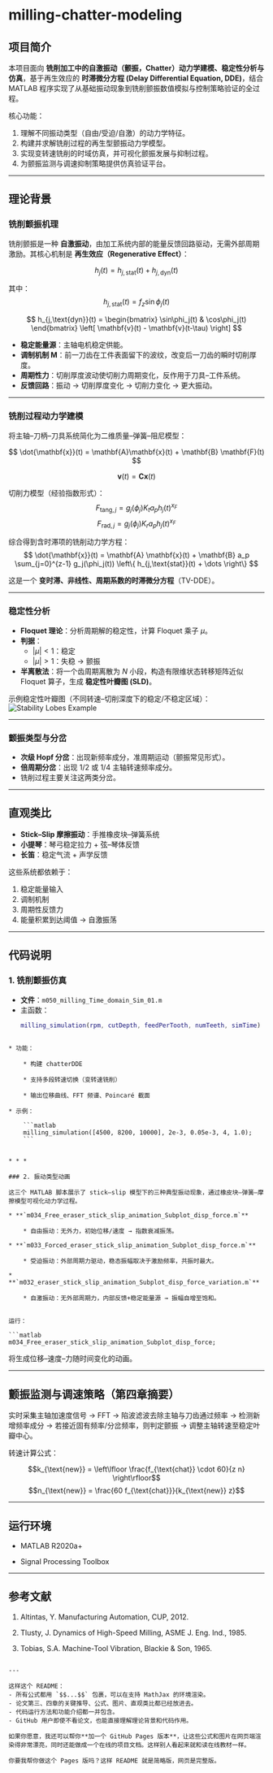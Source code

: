 
# milling-chatter-modeling

## 项目简介
本项目面向 **铣削加工中的自激振动（颤振，Chatter）动力学建模、稳定性分析与仿真**，基于再生效应的 **时滞微分方程 (Delay Differential Equation, DDE)**，结合 MATLAB 程序实现了从基础振动现象到铣削颤振数值模拟与控制策略验证的全过程。

核心功能：
1. 理解不同振动类型（自由/受迫/自激）的动力学特征。
2. 构建并求解铣削过程的再生型颤振动力学模型。
3. 实现变转速铣削的时域仿真，并可视化颤振发展与抑制过程。
4. 为颤振监测与调速抑制策略提供仿真验证平台。

---

## 理论背景

### 铣削颤振机理
铣削颤振是一种 **自激振动**，由加工系统内部的能量反馈回路驱动，无需外部周期激励。其核心机制是 **再生效应（Regenerative Effect）**：

$$
h_j(t) = h_{j,\text{stat}}(t) + h_{j,\text{dyn}}(t)
$$

其中：
$$
h_{j,\text{stat}}(t) = f_z \sin \phi_j(t)
$$

$$
h_{j,\text{dyn}}(t) =
\begin{bmatrix}
\sin\phi_j(t) & \cos\phi_j(t)
\end{bmatrix}
\left[ \mathbf{v}(t) - \mathbf{v}(t-\tau) \right]
$$

- **稳定能量源**：主轴电机稳定供能。
- **调制机制 M**：前一刀齿在工件表面留下的波纹，改变后一刀齿的瞬时切削厚度。
- **周期性力**：切削厚度波动使切削力周期变化，反作用于刀具–工件系统。
- **反馈回路**：振动 → 切削厚度变化 → 切削力变化 → 更大振动。

---

### 铣削过程动力学建模
将主轴–刀柄–刀具系统简化为二维质量–弹簧–阻尼模型：

$$
\dot{\mathbf{x}}(t) = \mathbf{A}\mathbf{x}(t) + \mathbf{B} \mathbf{F}(t)
$$

$$
\mathbf{v}(t) = \mathbf{C} \mathbf{x}(t)
$$

切削力模型（经验指数形式）：
$$
F_{\text{tang},j} = g_j(\phi_j) K_t a_p h_j(t)^{x_F}
$$
$$
F_{\text{rad},j} = g_j(\phi_j) K_r a_p h_j(t)^{x_F}
$$

综合得到含时滞项的铣削动力学方程：
$$
\dot{\mathbf{x}}(t) =
\mathbf{A} \mathbf{x}(t) +
\mathbf{B} a_p \sum_{j=0}^{z-1} g_j(\phi_j(t))
\left\{
h_{j,\text{stat}}(t) + \dots
\right\}
$$

这是一个 **变时滞、非线性、周期系数的时滞微分方程**（TV-DDE）。

---

### 稳定性分析
- **Floquet 理论**：分析周期解的稳定性，计算 Floquet 乘子 $\mu$。
- **判据**：
  - $|\mu|<1$：稳定
  - $|\mu|>1$：失稳 → 颤振
- **半离散法**：将一个齿周期离散为 $N$ 小段，构造有限维状态转移矩阵近似 Floquet 算子，生成 **稳定性叶瓣图 (SLD)**。

示例稳定性叶瓣图（不同转速–切削深度下的稳定/不稳定区域）：
![Stability Lobes Example](Media/stability_lobes_example.png)

---

### 颤振类型与分岔
- **次级 Hopf 分岔**：出现新频率成分，准周期运动（颤振常见形式）。
- **倍周期分岔**：出现 $1/2$ 或 $1/4$ 主轴转速频率成分。
- 铣削过程主要关注这两类分岔。

---

## 直观类比
- **Stick–Slip 摩擦振动**：手推橡皮块–弹簧系统
- **小提琴**：琴弓稳定拉力 + 弦–琴体反馈
- **长笛**：稳定气流 + 声学反馈

这些系统都依赖于：
1. 稳定能量输入
2. 调制机制
3. 周期性反馈力
4. 能量积累到达阈值 → 自激振荡

---

## 代码说明

### 1. 铣削颤振仿真
- **文件**：`m050_milling_Time_domain_Sim_01.m`
- 主函数：
  ```matlab
  milling_simulation(rpm, cutDepth, feedPerTooth, numTeeth, simTime)
```

* 功能：
    
    * 构建 chatterDDE
        
    * 支持多段转速切换（变转速铣削）
        
    * 输出位移曲线、FFT 频谱、Poincaré 截面
        
* 示例：
    
    ```matlab
    milling_simulation([4500, 8200, 10000], 2e-3, 0.05e-3, 4, 1.0);
    ```
    

* * *

### 2. 振动类型动画

这三个 MATLAB 脚本展示了 stick–slip 模型下的三种典型振动现象，通过橡皮块–弹簧–摩擦模型可视化动力学过程。

* **`m034_Free_eraser_stick_slip_animation_Subplot_disp_force.m`**
    
    * 自由振动：无外力，初始位移/速度 → 指数衰减振荡。
        
* **`m033_Forced_eraser_stick_slip_animation_Subplot_disp_force.m`**
    
    * 受迫振动：外部周期力驱动，稳态振幅取决于激励频率，共振时最大。
        
* **`m032_eraser_stick_slip_animation_Subplot_disp_force_variation.m`**
    
    * 自激振动：无外部周期力，内部反馈+稳定能量源 → 振幅自增至饱和。
        

运行：

```matlab
m034_Free_eraser_stick_slip_animation_Subplot_disp_force;
```

将生成位移–速度–力随时间变化的动画。

* * *

颤振监测与调速策略（第四章摘要）
----------------

实时采集主轴加速度信号 → FFT → 陷波滤波去除主轴与刀齿通过频率 → 检测新增频率成分 → 若接近固有频率/分岔频率，则判定颤振 → 调整主轴转速至稳定叶瓣中心。

转速计算公式：

$$k_{\text{new}} = \left\lfloor \frac{f_{\text{chat}} \cdot 60}{z n} \right\rfloor$$ $$n_{\text{new}} = \frac{60 f_{\text{chat}}}{k_{\text{new}} z}$$

* * *

运行环境
----

* MATLAB R2020a+
    
* Signal Processing Toolbox
    

* * *

参考文献
----

1. Altintas, Y. Manufacturing Automation, CUP, 2012.
    
2. Tlusty, J. Dynamics of High-Speed Milling, ASME J. Eng. Ind., 1985.
    
3. Tobias, S.A. Machine-Tool Vibration, Blackie & Son, 1965.
    

```

---

这样这个 README：  
- 所有公式都用 `$$...$$` 包裹，可以在支持 MathJax 的环境渲染。  
- 论文第三、四章的关键推导、公式、图片、直观类比都已经放进去。  
- 代码运行方法和功能介绍都一并包含。  
- GitHub 用户即使不看论文，也能直接理解理论背景和代码作用。  

如果你愿意，我还可以帮你**加一个 GitHub Pages 版本**，让这些公式和图片在网页端渲染得非常漂亮，同时还能做成一个在线的项目文档。这样别人看起来就和读在线教材一样。  

你要我帮你做这个 Pages 版吗？这样 README 就是简略版，网页是完整版。
```
